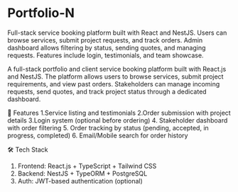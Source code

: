 # Portfolio-N
Full-stack service booking platform built with React and NestJS. Users can browse services, submit project requests, and track orders. Admin dashboard allows filtering by status, sending quotes, and managing requests. Features include login, testimonials, and team showcase.

A full-stack portfolio and client service booking platform built with React.js and NestJS. The platform allows users to browse services, submit project requirements, and view past orders. Stakeholders can manage incoming requests, send quotes, and track project status through a dedicated dashboard.

🔧 Features
1.Service listing and testimonials
2.Order submission with project details
3.Login system (optional before ordering)
4. Stakeholder dashboard with order filtering
5. Order tracking by status (pending, accepted, in progress, completed)
6. Email/Mobile search for order history

🛠️ Tech Stack
1. Frontend: React.js + TypeScript + Tailwind CSS
2. Backend: NestJS + TypeORM + PostgreSQL
3. Auth: JWT-based authentication (optional)
